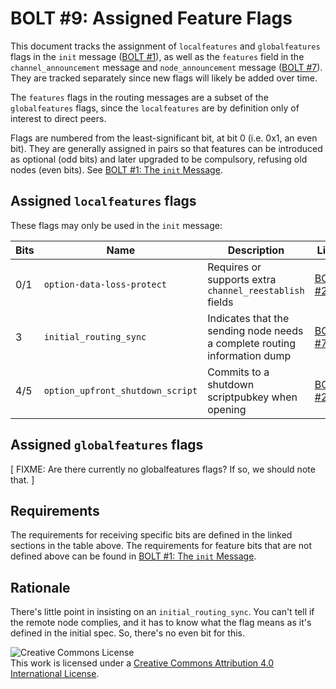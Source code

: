 # BOLT #9: Assigned Feature Flags

This document tracks the assignment of `localfeatures` and `globalfeatures` flags in the `init` message ([BOLT #1](01-messaging.md)), as well as the `features` field in the `channel_announcement` message and `node_announcement` message ([BOLT #7](07-routing-gossip.md)).
They are tracked separately since new flags will likely be added over time.

The `features` flags in the routing messages are a subset of the `globalfeatures` flags, since the `localfeatures` are by definition only of interest to direct peers.

Flags are numbered from the least-significant bit, at bit 0 (i.e. 0x1,
an even bit). They are generally assigned in pairs so that features
can be introduced as optional (odd bits) and later upgraded to be compulsory, refusing
old nodes (even bits). See [BOLT #1: The `init` Message](01-messaging.md#the-init-message).

## Assigned `localfeatures` flags

These flags may only be used in the `init` message:

| Bits | Name             |Description                                     | Link                                                                |
|------|------------------|------------------------------------------------|---------------------------------------------------------------------|
| 0/1  | `option-data-loss-protect` | Requires or supports extra `channel_reestablish` fields | [BOLT #2](02-peer-protocol.md#message-retransmission) |
| 3  | `initial_routing_sync` | Indicates that the sending node needs a complete routing information dump | [BOLT #7](07-routing-gossip.md#initial-sync) |
| 4/5  | `option_upfront_shutdown_script` | Commits to a shutdown scriptpubkey when opening | [BOLT #2](02-peer-protocol.md#the-open_channel-message) |

## Assigned `globalfeatures` flags

[ FIXME: Are there currently no globalfeatures flags? If so, we should note that. ]

## Requirements

The requirements for receiving specific bits are defined in the linked sections in the table above.
The requirements for feature bits that are not defined
above can be found in [BOLT #1: The `init` Message](01-messaging.md#the-init-message). 

## Rationale

There's little point in insisting on an `initial_routing_sync`. You can't
tell if the remote node complies, and it has to know what the flag means as
it's defined in the initial spec. So, there's no even bit for this.

![Creative Commons License](https://i.creativecommons.org/l/by/4.0/88x31.png "License CC-BY")
<br>
This work is licensed under a [Creative Commons Attribution 4.0 International License](http://creativecommons.org/licenses/by/4.0/).
